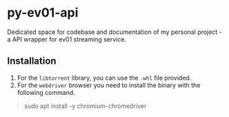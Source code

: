 # py-ev01-api
Dedicated space for codebase and documentation of my personal project - a API wrapper for ev01 streaming service.

## Installation
1. For the `libtorrent` library, you can use the `.whl` file provided.
2. For the `webdriver` browser you need to install the binary with the following command.
> sudo apt install -y chromium-chromedriver
